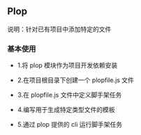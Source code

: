 ## Plop

说明：针对已有项目中添加特定的文件

### 基本使用

- 1.将 plop 模块作为项目开发依赖安装

- 2.在项目根目录下创建一个 plopfile.js 文件

- 3.在 plopfile.js 文件中定义脚手架任务

- 4.编写用于生成特定类型文件的模板

- 5.通过 plop 提供的 cli 运行脚手架任务

